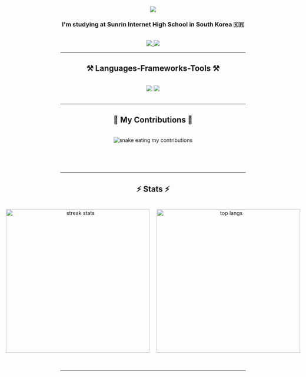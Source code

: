 <h1 align="center">
    <img src="https://readme-typing-svg.herokuapp.com/?font=Righteous&size=35&center=true&vCenter=true&width=500&height=70&duration=4000&lines=Hi+There!+👋;+I'm+shinleehyeon;" />
</h1>
<h3 align="center">I'm studying at Sunrin Internet High School in South Korea 🇰🇷
</h3>
<br/>
 
<div align="center"> 
  <a href="shinlee7878@gmail.com">
    <img src="https://img.shields.io/badge/Gmail-333333?style=for-the-badge&logo=gmail&logoColor=red" />
  </a>
  <a href="https://www.instagram.com/hyun._.s08/" target="_blank">
    <img src="https://img.shields.io/badge/Instagram-E4405F?style=for-the-badge&logo=instagram&logoColor=white" target="_blank" />
  </a>
</div>
<hr/>
 
<h2 align="center">⚒️ Languages-Frameworks-Tools ⚒️</h2>
<br/>
<div align="center">
    <img src="https://skillicons.dev/icons?i=react,html,css,vscode,webstorm,github,figma,tailwind,git" />
    <img src="https://skillicons.dev/icons?i=nodejs,python,javascript,typescript,firebase,c,java,nextjs,mysql,discord,instagram,docker" /><br>
</div>
<br/>
<hr/>
<div align="center">
  <h2>🐍 My Contributions 🐍</h2>
  <br>
  <img alt="snake eating my contributions" src="https://raw.githubusercontent.com/shinleehyeon/shinleehyeon/output/github-contribution-grid-snake.svg" />
  
  <br/><br/><br/>
</div>
<hr/>
<h2 align="center">⚡ Stats ⚡</h2>
<br>
<div align="center">
  <div style="display: flex; justify-content: center; gap: 20px;">
    <img width=390 src="https://github-readme-streak-stats.herokuapp.com?user=shinleehyeon&count_private=true&theme=react&border_radius=10" alt="streak stats"/>
    <img width=390 src="https://github-readme-stats.vercel.app/api/top-langs/?username=shinleehyeon&layout=compact&theme=dracula" alt="top langs" />
  </div>
</div>
<br/><br/>
<hr/>
<br/>
